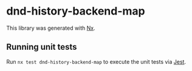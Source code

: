# dnd-history-backend-map

This library was generated with [Nx](https://nx.dev).

## Running unit tests

Run `nx test dnd-history-backend-map` to execute the unit tests via [Jest](https://jestjs.io).
